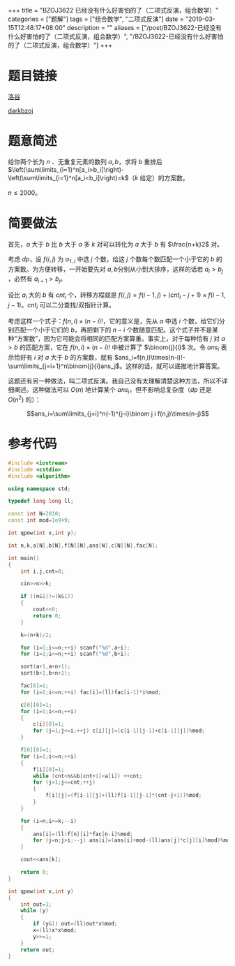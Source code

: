 +++
title = "BZOJ3622 已经没有什么好害怕的了（二项式反演，组合数学）"
categories = ["题解"]
tags = ["组合数学", "二项式反演"]
date = "2019-03-15T12:48:17+08:00"
description = ""
aliases = ["/post/BZOJ3622-已经没有什么好害怕的了（二项式反演，组合数学）", "/BZOJ3622-已经没有什么好害怕的了（二项式反演，组合数学）"]
+++


# 题目链接

[洛谷](https://www.luogu.org/problemnew/show/P4859)

[darkbzoj](https://darkbzoj.tk/problem/3622)

# 题意简述

给你两个长为 $n$ 、无重复元素的数列 $a,b$，求将 $b$ 重排后 $\left(\sum\limits_{i=1}^n[a_i>b_i]\right)-\left(\sum\limits_{i=1}^n[a_i<b_i]\right)=k$（$k$ 给定）的方案数。

$n\le2000$。

<!--more-->

# 简要做法

首先，$a$ 大于 $b$ 比 $b$ 大于 $a$ 多 $k$ 对可以转化为 $a$ 大于 $b$ 有 $\frac{n+k}2$ 对。

考虑 $dp​$，设 $f(i,j)​$ 为 $a_{1..i}​$ 中选 $j​$ 个数，给这 $j​$ 个数每个数匹配一个小于它的 $b​$ 的方案数。为方便转移，一开始要先对 $a,b​$ 分别从小到大排序，这样的话若 $a_i>b_j​$，必然有 $a_{i+1}>b_j​$。

设比 $a_i$ 大的 $b$ 有 $cnt_i$ 个，转移方程就是 $f(i,j)=f(i-1,j)+(cnt_i-j+1)\times f(i-1,j-1)$。$cnt_i$ 可以二分查找/双指针计算。

考虑这样一个式子：$f(n,i)\times(n-i)!$，它的意义是，先从 $a$ 中选 $i$ 个数，给它们分别匹配一个小于它们的 $b$，再把剩下的 $n-i$ 个数随意匹配。这个式子并不是某种“方案数”，因为它可能会将相同的匹配方案算重。事实上，对于每种恰有 $j$ 对 $a>b$ 的匹配方案，它在 $f(n,i)\times(n-i)!$ 中被计算了 $\binom{j}{i}$ 次。令 $ans_i$ 表示恰好有 $i$ 对 $a$ 大于 $b$ 的方案数，就有 $ans_i=f(n,i)\times(n-i)!-\sum\limits_{j=i+1}^n\binom{j}{i}ans_j$。这样的话，就可以递推地计算答案。

这题还有另一种做法，叫二项式反演。我自己没有太理解清楚这种方法，所以不详细阐述。这种做法可以 $O(n)​$ 地计算某个 $ans_i​$，但不影响总复杂度（$dp​$ 还是 $O(n^2)​$ 的）：

$$ans_i=\sum\limits_{j=i}^n(-1)^{j-i}\binom j i f(n,j)\times(n-j)​$$

# 参考代码

```cpp
#include <iostream>
#include <cstdio>
#include <algorithm>

using namespace std;

typedef long long ll;

const int N=2010;
const int mod=1e9+9;

int qpow(int x,int y);

int n,k,a[N],b[N],f[N][N],ans[N],c[N][N],fac[N];

int main()
{
    int i,j,cnt=0;

    cin>>n>>k;

    if ((n&1)!=(k&1)) 
    {
        cout<<0;
        return 0;
    }

    k=(n+k)/2;

    for (i=1;i<=n;++i) scanf("%d",a+i);
    for (i=1;i<=n;++i) scanf("%d",b+i);

    sort(a+1,a+n+1);
    sort(b+1,b+n+1);

    fac[0]=1;
    for (i=1;i<=n;++i) fac[i]=(ll)fac[i-1]*i%mod;

    c[0][0]=1;
    for (i=1;i<=n;++i)
    {
        c[i][0]=1;
        for (j=1;j<=i;++j) c[i][j]=(c[i-1][j-1]+c[i-1][j])%mod;
    }

    f[0][0]=1;
    for (i=1;i<=n;++i)
    {
        f[i][0]=1;
        while (cnt<n&&b[cnt+1]<a[i]) ++cnt;
        for (j=1;j<=cnt;++j)
        {
            f[i][j]=(f[i-1][j]+(ll)f[i-1][j-1]*(cnt-j+1))%mod;
        }
    }

    for (i=n;i>=k;--i)
    {
        ans[i]=(ll)f[n][i]*fac[n-i]%mod;
        for (j=n;j>i;--j) ans[i]=(ans[i]+mod-(ll)ans[j]*c[j][i]%mod)%mod;
    }

    cout<<ans[k];

    return 0;
}

int qpow(int x,int y)
{
    int out=1;
    while (y)
    {
        if (y&1) out=(ll)out*x%mod;
        x=(ll)x*x%mod;
        y>>=1;
    }
    return out;
}
```


